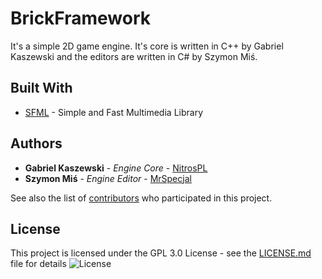 # BrickFramework

It's a simple 2D game engine. It's core is written in C++ by Gabriel Kaszewski and the editors are written in C# by Szymon Miś.

## Built With

* [SFML](https://www.sfml-dev.org/) - Simple and Fast Multimedia Library

## Authors

* **Gabriel Kaszewski** - *Engine Core* - [NitrosPL](https://github.com/NitrosPL)
* **Szymon Miś** - *Engine Editor* - [MrSpecjal](https://github.com/MrSpecjal)

See also the list of [contributors](https://github.com/your/project/contributors) who participated in this project.

## License

This project is licensed under the GPL 3.0 License - see the [LICENSE.md](LICENSE.md) file for details
![License](https://upload.wikimedia.org/wikipedia/commons/thumb/9/93/GPLv3_Logo.svg/1200px-GPLv3_Logo.svg.png)